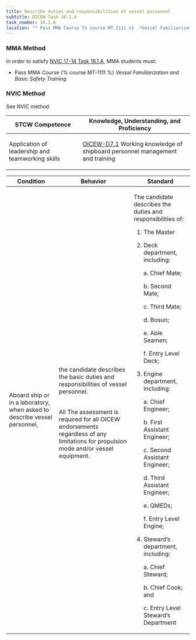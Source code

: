 ```yaml
---
title: Describe duties and responsibilities of vessel personnel
subtitle: OICEW Task 16.1.A 
task_number: 16.1.A
location: "* Pass MMA Course {% course MT-1111 %}  *Vessel Familiarization and Basic Safety Training*" 
---
```



### MMA Method

In order to satisfy  [NVIC 17-14  Task  16.1.A]({{site.baseurl}}/assets/images/nvic-17-14.pdf), MMA students must:

* Pass MMA Course {% course MT-1111 %}  *Vessel Familiarization and Basic Safety Training*


### NVIC Method

<a onclick="togglevisibility('nvic_methods')" >See NVIC method.</a>

<div id='nvic_methods' class='hide'>

<table>
<thead>
<tr>
<th class='forty'> STCW Competence </th>
<th class='sixty'> Knowledge, Understanding, and Proficiency </th>
</tr>
</thead>




<tbody>
<tr><td markdown='1'>

Application of leadership and teamworking skills

</td><td markdown='1'>

[OICEW-D7.1]({{site.baseurl}}/tables/31.html#OICEW-D7.1) Working knowledge of shipboard personnel management and training

</td></tr>


</tbody>
</table>


<table>
<thead>
<tr><th class='twenty'>  Condition </th><th class='twenty'> Behavior </th><th  class='sixty'>Standard </th></tr>
</thead>
<tbody >



<tr><td markdown='1'>

Aboard ship or in a laboratory, when asked to describe vessel personnel,

</td><td markdown='1'>

the candidate describes the basic duties and responsibilities of vessel personnel.

<br>

<div class="tooltip">All
<span class="tooltiptext">
The assessment is required for all OICEW endorsements regardless of any limitations for propulsion mode and/or vessel equipment.
</span>
</div>


</td><td markdown='1'>

The candidate describes the duties and responsibilities of:

1. The Master

2. Deck department, including:

     a. Chief Mate;

     b. Second Mate;

     c. Third Mate;

     d. Bosun;

     e. Able Seamen;

     f. Entry Level Deck;

3. Engine department, including:

     a. Chief Engineer;

     b. First Assistant Engineer;

     c. Second Assistant Engineer;

     d. Third Assistant Engineer;

     e. QMEDs;

     f. Entry Level Engine;

4. Steward’s department, including:

     a. Chief Steward;

     b. Chief Cook; and

     c. Entry Level Steward’s Department

</td></tr>
</tbody>
</table>
</div>
